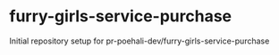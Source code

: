 # furry-girls-service-purchase

Initial repository setup for pr-poehali-dev/furry-girls-service-purchase
